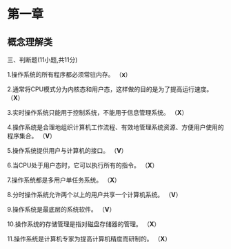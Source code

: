 # 第一章

## 概念理解类

三、判断题(11小题,共11分)

1.操作系统的所有程序都必须常驻内存。 （**x**）

2.通常将CPU模式分为内核态和用户态，这样做的目的是为了提高运行速度。 （**X**）

3.实时操作系统只能用于控制系统，不能用于信息管理系统。 （**X**）

4.操作系统是合理地组织计算机工作流程、有效地管理系统资源、方便用户使用的程序集合。 （**V**）

5.操作系统提供用户与计算机的接口。 （**V**）

6.当CPU处于用户态时，它可以执行所有的指令。 （**X**）

7.操作系统都是多用户单任务系统。 （**X**）

8.分时操作系统允许两个以上的用户共享一个计算机系统。 （**V**）

9.操作系统是最底层的系统软件。 （**V**）

10.操作系统的存储管理是指对磁盘存储器的管理。 （**X**）

11.操作系统是计算机专家为提高计算机精度而研制的。 （**X**）

